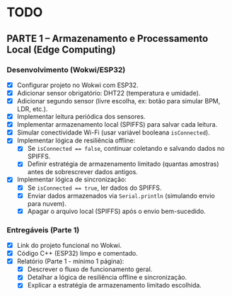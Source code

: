 # TODO

## PARTE 1 – Armazenamento e Processamento Local (Edge Computing)

### Desenvolvimento (Wokwi/ESP32)

- [x] Configurar projeto no Wokwi com ESP32.
- [x] Adicionar sensor obrigatório: DHT22 (temperatura e umidade).
- [x] Adicionar segundo sensor (livre escolha, ex: botão para simular BPM, LDR, etc.).
- [x] Implementar leitura periódica dos sensores.
- [x] Implementar armazenamento local (SPIFFS) para salvar cada leitura.
- [x] Simular conectividade Wi-Fi (usar variável booleana `isConnected`).
- [x] Implementar lógica de resiliência offline:
    - [x] Se `isConnected == false`, continuar coletando e salvando dados no SPIFFS.
    - [x] Definir estratégia de armazenamento limitado (quantas amostras) antes de sobrescrever dados antigos.
- [x] Implementar lógica de sincronização:
    - [x] Se `isConnected == true`, ler dados do SPIFFS.
    - [x] Enviar dados armazenados via `Serial.println` (simulando envio para nuvem).
    - [x] Apagar o arquivo local (SPIFFS) após o envio bem-sucedido.

### Entregáveis (Parte 1)

- [x] Link do projeto funcional no Wokwi.
- [x] Código C++ (ESP32) limpo e comentado.
- [x] Relatório (Parte 1 - mínimo 1 página):
    - [x] Descrever o fluxo de funcionamento geral.
    - [x] Detalhar a lógica de resiliência offline e sincronização.
    - [x] Explicar a estratégia de armazenamento limitado escolhida.
